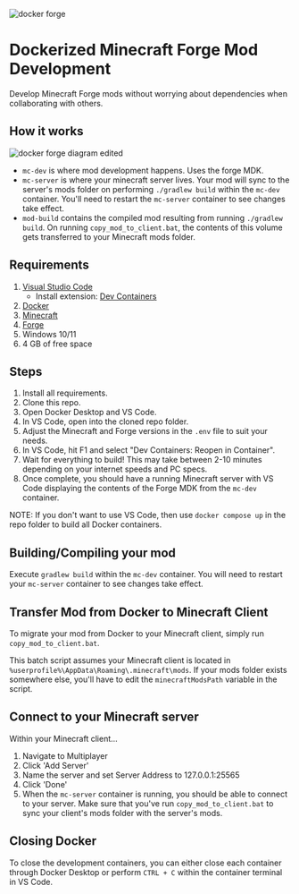 ![docker forge](https://github.com/sabs21/forge-mod-dev-docker/assets/18126892/4308de19-b1e1-474a-8e02-3c2094733700)
# Dockerized Minecraft Forge Mod Development
Develop Minecraft Forge mods without worrying about dependencies when collaborating with others.
## How it works
![docker forge diagram edited](https://github.com/sabs21/forge-mod-dev-docker/assets/18126892/06e42696-ee18-4a4f-9bf9-8bd34ea6c70a)
- `mc-dev` is where mod development happens. Uses the forge MDK.
- `mc-server` is where your minecraft server lives. Your mod will sync to the server's mods folder on performing `./gradlew build` within the `mc-dev` container. You'll need to restart the `mc-server` container to see changes take effect.
- `mod-build` contains the compiled mod resulting from running `./gradlew build`. On running `copy_mod_to_client.bat`, the contents of this volume gets transferred to your Minecraft mods folder.
## Requirements
1.  [Visual Studio Code](https://code.visualstudio.com/)
    -   Install extension: [Dev Containers](https://marketplace.visualstudio.com/items?itemName=ms-vscode-remote.remote-containers)
2.  [Docker](https://www.docker.com/get-started/)
3.  [Minecraft](https://www.minecraft.net/en-us/download)
4.  [Forge](https://files.minecraftforge.net/net/minecraftforge/forge/)
5.  Windows 10/11
6.  4 GB of free space
## Steps
1. Install all requirements.
2. Clone this repo.
3. Open Docker Desktop and VS Code.
4. In VS Code, open into the cloned repo folder.
5. Adjust the Minecraft and Forge versions in the `.env` file to suit your needs.
6. In VS Code, hit F1 and select "Dev Containers: Reopen in Container".
7. Wait for everything to build! This may take between 2-10 minutes depending on your internet speeds and PC specs.
8. Once complete, you should have a running Minecraft server with VS Code displaying the contents of the Forge MDK from the `mc-dev` container.

NOTE: If you don't want to use VS Code, then use `docker compose up` in the repo folder to build all Docker containers.

## Building/Compiling your mod
Execute `gradlew build` within the `mc-dev` container. You will need to restart your `mc-server` container to see changes take effect.

## Transfer Mod from Docker to Minecraft Client
To migrate your mod from Docker to your Minecraft client, simply run `copy_mod_to_client.bat`. 

This batch script assumes your Minecraft client is located in `%userprofile%\AppData\Roaming\.minecraft\mods`. If your mods folder exists somewhere else, you'll have to edit the `minecraftModsPath` variable in the script.

## Connect to your Minecraft server
Within your Minecraft client... 
1. Navigate to Multiplayer
2. Click 'Add Server'
3. Name the server and set Server Address to 127.0.0.1:25565
4. Click 'Done'
5. When the `mc-server` container is running, you should be able to connect to your server. Make sure that you've run `copy_mod_to_client.bat` to sync your client's mods folder with the server's mods.

## Closing Docker
To close the development containers, you can either close each container through Docker Desktop or perform `CTRL + C` within the container terminal in VS Code.
